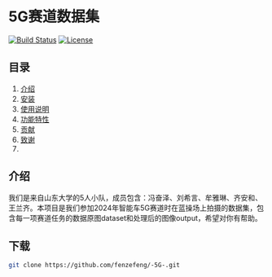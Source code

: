 # 5G赛道数据集

[![Build Status](https://img.shields.io/travis/username/repo.svg)](https://travis-ci.org/username/repo)
[![License](https://img.shields.io/badge/license-MIT-green.svg)](https://opensource.org/licenses/MIT)

## 目录
1. [介绍](#介绍)
2. [安装](#安装)
3. [使用说明](#使用说明)
4. [功能特性](#功能特性)
5. [贡献](#贡献)
6. [致谢](#致谢)
7. 
## 介绍
我们是来自山东大学的5人小队，成员包含：冯奋泽、刘希言、牟雅琳、齐安和、王兰齐。本项目是我们参加2024年智能车5G赛道时在蓝操场上拍摄的数据集，包含每一项赛道任务的数据原图dataset和处理后的图像output，希望对你有帮助。

## 下载

```bash
git clone https://github.com/fenzefeng/-5G-.git
